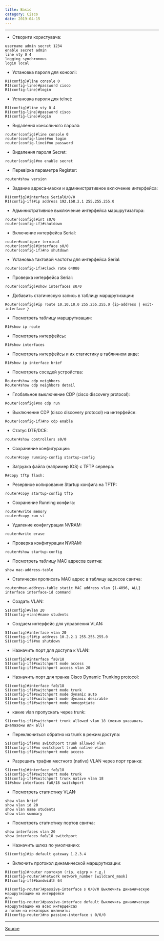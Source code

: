 ```yaml
---
title: Basic
category: Cisco
date: 2019-04-15
---
```


-----

* Створити користувача:
```
username admin secret 1234
enable secret admin
line vty 0 4
logging synchronous
login local
```

* Установка пароля для консолі:
```
R1(config)#line console 0
R1(config-line)#password cisco
R1(config-line)#login
```

* Установка пароля для telnet:
```
R1(config)#line vty 0 4
R1(config-line)#password cisco
R1(config-line)#login
```

* Видалення консольного пароля:
```
router(config)#line console 0
router(config-line)#no login
router(config-line)#no password
```

* Видалення пароля Secret:
```
router(config)#no enable secret
```

* Перевірка параметра Register:
```
router#show version
```

* Задание адреса-маски и административное включение интерфейса:
```
R1(config)#interface Serial0/0/0
R1(config-if)#ip address 192.168.2.1 255.255.255.0
```

* Административное выключение интерфейса маршрутизатора:
```
router(config)#int s0/0
router(config-if)#shutdown
```

* Включение интерфейса Serial:
```
router#configure terminal
router(config)#interface s0/0
router(config-if)#no shutdown
```

* Установка тактовой частоты для интерфейса Serial:
```
router(config-if)#clock rate 64000
```

* Проверка интерфейса Serial:
```
router(config)#show interfaces s0/0
```

* Добавить статическую запись в таблицу маршрутизации:
```
Router(config)#ip route 10.10.10.0 255.255.255.0 {ip-address | exit-interface }
```

* Посмотреть таблицу маршрутизации:
```
R1#show ip route
```

* Посмотреть интерфейсы:
```
R1#show interfaces
```

* Посмотреть интерфейсы и их статистику в табличном виде:
```
R1#show ip interface brief
```

* Посмотреть соседей устройства:
```
Router#show cdp neighbors
Router#show cdp neighbors detail
```

* Глобальное выключение CDP (cisco discovery protocol):
```
Router(config)#no cdp run
```

* Выключение CDP (cisco discovery protocol) на интерфейсе:
```
Router(config-if)#no cdp enable
```

* Статус DTE/DCE:
```
router#show controllers s0/0
```

* Сохранение конфигурации:
```
router#copy running-config startup-config
```

* Загрузка файла (например IOS) с TFTP сервера:
```
R#copy tftp flash:
```

* Резервное копирование Startup конфига на TFTP:
```
router#copy startup-config tftp
```

* Сохранение Running конфига:
```
router#write memory
router#copy run st
```

* Удаление конфигурации NVRAM:
```
router#write erase
```

* Проверка конфигурации NVRAM:
```
router#show startup-config
```

* Посмотреть таблицу MAC адресов свитча:
```
show mac-address-table
```

* Статически прописать MAC адрес в таблицу адресов свитча:
```
router#mac-address-table static MAC address vlan {1-4096, ALL} interface interface-id command
```

* Создать VLAN:
```
S1(config)#vlan 20
S1(config-vlan)#name students
```

* Создаем интерфейс для управления VLAN:
```
S1(config)#interface vlan 20
S1(config-if)#ip address 10.2.2.1 255.255.255.0
S1(config-if)#no shutdown
```

* Назначить порт для доступа к VLAN:
```
S1(config)#interface fa0/18
S1(config-if)#switchport mode access
S1(config-if)#switchport access vlan 20
```

* Назначить порт для транка Cisco Dynamic Trunking protocol:
```
S1(config)#interface fa0/18
S1(config-if)#switchport mode trunk
S1(config-if)#switchport mode dynamic auto
S1(config-if)#switchport mode dynamic desirable
S1(config-if)#switchport mode nonegotiate
```

* какие vlan пропускать через trunk:
```
S1(config-if)#switchport trunk allowed vlan 18 (можно указывать диапазоны или all)
```

* Переключиться обратно из trunk в режим доступа:
```
S1(config-if)#no switchport trunk allowed vlan
S1(config-if)#no switchport trunk native vlan
S1(config-if)#switchport mode access
```

* Разрешить трафик местного (native) VLAN через порт транка:
```
S1(config)#interface fa0/18
S1(config-if)#switchport mode trunk
S1(config-if)#switchport trunk native vlan 18
S1#show interfaces fa0/18 switchport
```

* Посмотреть статистику VLAN:
```
show vlan brief
show vlan id 20
show vlan name students
show vlan summary
```

* Посмотреть статистику портов свитча:
```
show interfaces vlan 20
show interfaces fa0/18 switchport
```

* Назначить шлюз по умолчанию:
```
S1(config)#ip default gateway 1.2.3.4
```

* Включить протокол динамической маршрутизации:
```
R1(config)#router протокол (rip, eigrp и т.д.)
R1(config-router)#network network_number [wildcard_mask]
R1(config-if)#bandwidth 64

R1(config-router)#passive-interface s 0/0/0 Выключить динамическую маршрутизацию на интерфейсе
или
R1(config-router)#passive-interface default Выключить динамическую маршрутизацию на всех интерфейсах
а потом на некоторых включить:
R1(config-router)#no passive-interface s 0/0/0
```

-----

[Source](http://network.xsp.ru/4_10.php)

-----